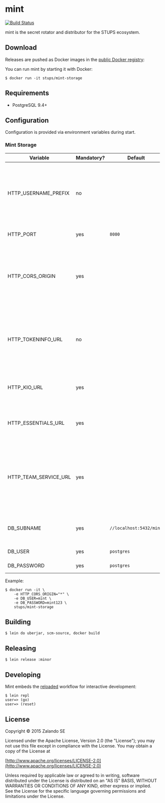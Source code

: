 # mint

[![Build Status](https://travis-ci.org/zalando-stups/mint-storage.svg?branch=master)](https://travis-ci.org/zalando-stups/mint-storage)

mint is the secret rotator and distributor for the STUPS ecosystem.

## Download

Releases are pushed as Docker images in the [public Docker registry](https://registry.hub.docker.com/u/stups/):

You can run mint by starting it with Docker:

    $ docker run -it stups/mint-storage

## Requirements

* PostgreSQL 9.4+

## Configuration

Configuration is provided via environment variables during start.

### Mint Storage

Variable                | Mandatory? | Default                 | Description
----------------------- | ---------- | ----------------------- | -----------
HTTP_USERNAME_PREFIX    | no         |                         | Prefix for the user id of the service user. E.g. app-id: `kio` and prefix: `stups_` will result in `stups_kio`
HTTP_PORT               | yes        | `8080`                  | TCP port to provide the HTTP API.
HTTP_CORS_ORIGIN        | yes        |                         | Domain for cross-origin JavaScript requests. If set, the Access-Control headers will be set.
HTTP_TOKENINFO_URL      | no         |                         | Mandatory to enable OAuth 2.0 security! Incoming access tokens will be verified using this endpoint
HTTP_KIO_URL            | yes        |                         | URL of [Kio](https://github.com/zalando-stups/kio). Will be used to verify app ids.
HTTP_ESSENTIALS_URL     | yes        |                         | URL of [essentials](https://github.com/zalando-stups/essentials). Will be used to verify scopes.
HTTP_TEAM_SERVICE_URL   | yes        |                         | URL of the team API. Will be used to verify, that users may only edit their applications of their teams
DB_SUBNAME              | yes        | `//localhost:5432/mint` | JDBC connection information of your database.
DB_USER                 | yes        | `postgres`              | Database user.
DB_PASSWORD             | yes        | `postgres`              | Database password.

Example:

```
$ docker run -it \
    -e HTTP_CORS_ORIGIN="*" \
    -e DB_USER=mint \
    -e DB_PASSWORD=mint123 \
    stups/mint-storage
```

## Building

    $ lein do uberjar, scm-source, docker build

## Releasing

    $ lein release :minor

## Developing

Mint embeds the [reloaded](http://thinkrelevance.com/blog/2013/06/04/clojure-workflow-reloaded) workflow for interactive
development:

    $ lein repl
    user=> (go)
    user=> (reset)

## License

Copyright © 2015 Zalando SE

Licensed under the Apache License, Version 2.0 (the "License");
you may not use this file except in compliance with the License.
You may obtain a copy of the License at

   [http://www.apache.org/licenses/LICENSE-2.0](http://www.apache.org/licenses/LICENSE-2.0)

Unless required by applicable law or agreed to in writing, software
distributed under the License is distributed on an "AS IS" BASIS,
WITHOUT WARRANTIES OR CONDITIONS OF ANY KIND, either express or implied.
See the License for the specific language governing permissions and
limitations under the License.

